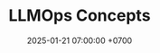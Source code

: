 ---
layout: post
title: "LLMOps Concepts"
date: 2025-01-21 07:00:00 +0700
categories: developing large language models
---